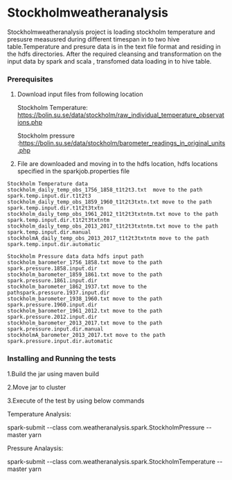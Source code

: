 # Stockholmweatheranalysis

Stockholmweatheranalysis project is loading stockholm temperature and presusre measusred during different timespan in to two hive table.Temperature and presure data is in the text file format and residing in the hdfs directories. After the required cleansing and transformation on the input data by spark and scala , transfomed data loading in to hive table.


### Prerequisites

1. Download input files from following location

    Stockholm Temperature: https://bolin.su.se/data/stockholm/raw_individual_temperature_observations.php

    Stockholm pressure :https://bolin.su.se/data/stockholm/barometer_readings_in_original_units.php

2. File are downloaded and moving in to the hdfs location, hdfs locations specified in the sparkjob.properties file

```
Stockholm Temperature data  
stockholm_daily_temp_obs_1756_1858_t1t2t3.txt  move to the path spark.temp.input.dir.t1t2t3 
stockholm_daily_temp_obs_1859_1960_t1t2t3txtn.txt move to the path spark.temp.input.dir.t1t2t3txtn 
stockholm_daily_temp_obs_1961_2012_t1t2t3txtntm.txt move to the path spark.temp.input.dir.t1t2t3txtntm 
stockholm_daily_temp_obs_2013_2017_t1t2t3txtntm.txt move to the path spark.temp.input.dir.manual 
stockholmA_daily_temp_obs_2013_2017_t1t2t3txtntm move to the path spark.temp.input.dir.automatic 

Stockholm Pressure data data hdfs input path
stockholm_barometer_1756_1858.txt move to the path spark.pressure.1858.input.dir
stockholm_barometer_1859_1861.txt move to the path spark.pressure.1861.input.dir 
stockholm_barometer_1862_1937.txt move to the pathspark.pressure.1937.input.dir 
stockholm_barometer_1938_1960.txt move to the path spark.pressure.1960.input.dir 
stockholm_barometer_1961_2012.txt move to the path spark.pressure.2012.input.dir 
stockholm_barometer_2013_2017.txt move to the path spark.pressure.input.dir.manual 
stockholmA_barometer_2013_2017.txt move to the path spark.pressure.input.dir.automatic 
```

### Installing and Running the tests
1.Build the jar using maven build

2.Move jar to cluster

3.Execute of the test by using below commands

Temperature Analysis:

spark-submit --class com.weatheranalysis.spark.StockholmPressure --master yarn <location of weatheranalysis-1.0.0.jar>

Pressure Analaysis:

spark-submit --class com.weatheranalysis.spark.StockholmTemperature --master yarn <location of weatheranalysis-1.0.0.jar>
